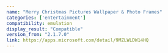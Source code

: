 ```yaml
---
name: "Merry Christmas Pictures Wallpaper & Photo Frames"
categories: ['entertainment']
compatibility: emulation
display_result: "Compatible"
version_from: "2.1.7.0"
link: https://apps.microsoft.com/detail/9MZLWLDW14HQ
---
```

